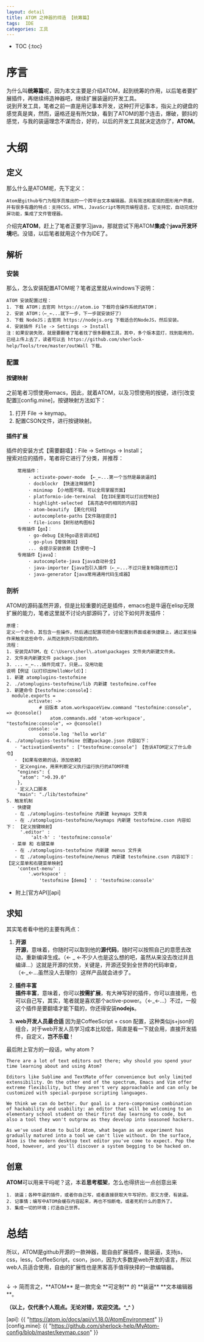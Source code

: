 ```yaml
---
layout: detail
title: ATOM 之神器的缔造 【统筹篇】
tags:  IDE
categories: 工具
---
```


* TOC
{:toc}

# 序言
为什么叫**统筹篇**呢，因为本文主要是介绍ATOM，起到统筹的作用，以后笔者要扩展插件，再继续缔造神器吧，继续扩展装逼的开发工具。<br />
说到开发工具，笔者之前一直是用记事本开发，这种打开记事本，指尖上的键盘的感觉真是爽，然而，逼格还是有所欠缺，看到了ATOM的那个连击，爆破，颤抖的感觉，与我的装逼理念不谋而合，好的，以后的开发工具就决定选你了，**ATOM**。<br />

# 大纲

## 定义
那么什么是ATOM呢，先下定义：

~~~
Atom是github专门为程序员推出的一个跨平台文本编辑器。具有简洁和直观的图形用户界面，
并有很多有趣的特点：支持CSS，HTML，JavaScript等网页编程语言。它支持宏，自动完成分
屏功能，集成了文件管理器。
~~~

介绍完**ATOM**，赶上了笔者正要学习java，那就尝试下用ATOM**集成**个**java开发环境**吧。没错，以后笔者就用这个作为IDE了。 <br />

## 解析

### 安装
那么，怎么安装配置ATOM呢？笔者这里就从windows下说明：<br />
~~~
ATOM 安装配置过程：
1. 下载 ATOM；去官网 https://atom.io 下载符合操作系统的ATOM；
2. 安装 ATOM；（←_←...就下一步，下一步就安装好了）
3. 下载 NodeJS；去官网 https://nodejs.org 下载适合的NodeJS，然后安装。
4. 安装插件 File -> Settings -> Install
注：如果安装失败，就是要翻墙了笔者找了很多翻墙工具，其中，多个版本蓝灯，找到能用的，已经上传上去了，读者可以去 https://github.com/sherlock-help/Tools/tree/master/outWall 下载。
~~~

### 配置

#### 按键映射
之前笔者习惯使用emacs，因此，就着ATOM，以及习惯使用的按键，进行[改变配置][config.mine]，按键映射方法如下：<br />
1. 打开 File -> keymap。<br />
2. 配置CSON文件，进行按键映射。<br />
#### 插件扩展
插件的安装方式【需要翻墙】：File -> Settings -> Install；<br />
搜索对应的插件，笔者将它进行了分类，并推荐：
~~~
	常用插件：
		· activate-power-mode 【←_←...第一个当然是最装逼的】
		· docblockr 【快速注释插件】
		· minimap 【小地图不错，可以全局掌握页面】
		· platformio-ide-terminal 【在IDE里面可以打出控制台】
		· highlight-selected 【高亮选中的相同的内容】
		· atom-beautify 【美化代码】
		· autocomplete-paths【文件路径提示】
		· file-icons【树形结构图标】
	专用插件【go】：
		· go-debug【支持go语言调试啦】
		· go-plus【增强体验】
		... 会提示安装依赖【方便吧～】
	专用插件【java】：
		· autocomplete-java【java自动补全】
		· java-importer【java包引入插件（←_←...不过只是复制路径而已）】
		· java-generator【java常用通用代码生成器】
~~~

### 剖析
ATOM的源码虽然开源，但是比较重要的还是插件，emacs也是牛逼在elisp无限扩展的能力，笔者这里就不讨论内部源码了，讨论下如何开发插件：<br />
~~~
原理：
定义一个命令，其包含一些操作，然后通过配置项把命令配置到界面或者快捷键上，通过某些操作来触发这些命令，从而达到执行功能的目的。
流程：
1. 安装完ATOM，在 C:\Users\sherl\.atom\packages 文件夹内新建文件夹。
2. 文件夹内新建文件 package.json
3. ... ←_←...插件完成了。只是。。没用功能
说明【例证（以打印出HelloWorld）】：
1. 新建 atomplugins-testofmine
2. ./atomplugins-testofmine/lib 内新建 testofmine.coffee
3. 新建命令【testofmine:console】：
  module.exports =
		activate: ->
			# 旧版本 atom.workspaceView.command "testofmine:console", => @console()
				atom.commands.add 'atom-workspace', "testofmine:console", => @console()
		console: ->
			console.log 'hello world'
4. ./atomplugins-testofmine 创建package.json 内容如下：
   · "activationEvents" : ["testofmine:console"] 【告诉ATOM定义了什么命令】
   · 【如果有依赖的话，添加依赖】
   · 定义engine，用来判断定义执行运行执行的ATOM环境
	"engines": {
	 "atom": ">0.39.0"
	},
   · 定义入口脚本
	"main": "./lib/testofmine"
5. 触发机制
  · 快捷键
   - 在 ./atomplugins-testofmine 内新建 keymaps 文件夹
   - 在 ./atomplugins-testofmine/keymaps 内新建 testofmine.cson 内容如下： 【定义按键映射】
	 '.editor' :
		 'alt-h' : 'testofmine:console'
  · 菜单 和 右键菜单
   - 在 ./atomplugins-testofmine 内新建 menus 文件夹
   - 在 ./atomplugins-testofmine/menus 内新建 testofmine.cson 内容如下： 【定义菜单和右键菜单映射】
 	'context-menu' :
	 	'.workspace' :
 			'testofmine【demo】' : 'testofmine:console'
~~~

* 附上[官方API][api]



## 求知
其实笔者看中他的主要有两点：<br />
1. **开源** <br />
	**开源**，意味着，你随时可以取到他的**源代码**，随时可以按照自己的意愿去改动，重新编译生成。（← _ ←不少人也是这么想的吧，虽然从来没去改过并且编译...）这就是开源的优势，关键是，开源还受到全世界的代码审查，（←_←...虽然没人去理你）这样产品就会进步了。<br />

2. **插件丰富** <br />
	**插件丰富**，意味着，你可以**按需扩展**，有大神写好的插件，你可以直接用，也可以自己写，其实，笔者就是喜欢那个active-power。（←_←...）不过，一般这个插件是要翻墙才能下载的，你还得安装**nodejs**。

3. **web开发人员最合适**
	因为是CoffeeScript + cson 配置，这种类似js+json的组合，对于web开发人员学习成本比较低，简直是看一下就会用，直接开发插件，自定义，**岂不乐载**！

最后附上官方的一段话，why atom ?
~~~
There are a lot of text editors out there; why should you spend your time learning about and using Atom?

Editors like Sublime and TextMate offer convenience but only limited extensibility. On the other end of the spectrum, Emacs and Vim offer extreme flexibility, but they aren't very approachable and can only be customized with special-purpose scripting languages.

We think we can do better. Our goal is a zero-compromise combination of hackability and usability: an editor that will be welcoming to an elementary school student on their first day learning to code, but also a tool they won't outgrow as they develop into seasoned hackers.

As we've used Atom to build Atom, what began as an experiment has gradually matured into a tool we can't live without. On the surface, Atom is the modern desktop text editor you've come to expect. Pop the hood, however, and you'll discover a system begging to be hacked on.
~~~

## 创意
**ATOM**可以用来干吗呢？这，本着**思考框架**，怎么也得挤出一点创意出来 <br />
~~~
1. 装逼；各种牛逼的插件，或者你自己写，或者直接获取大牛写好的，恩又方便，有装逼。
2. 记事情；编写中ATOM会缓存内容起来，再也不怕断电，或者死机什么的意外了。
3. 集成一切的环境；打造自己世界。
~~~

# 总结
所以，ATOM是github开源的一款神器，能自由扩展插件，能装逼，支持js，css，less，CoffeeScript，cson，json，因为大多数是web开发的语言，所以web人员适合使用，自由的扩展性也是黑客高手值得抉择的一款编辑器。

<br />
↓
→ 简而言之，**ATOM** 是一款完全 **可定制** 的 **装逼** **文本编辑器**。


**（以上，仅代表个人观点。无论对错，欢迎交流。^_^ ）**


[api]: {{ "https://atom.io/docs/api/v1.18.0/AtomEnvironment"  }}
[config.mine]: {{ "https://github.com/sherlock-help/MyAtom-config/blob/master/keymap.cson" }}
